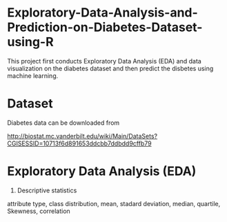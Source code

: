 # Exploratory-Data-Analysis-and-Prediction-on-Diabetes-Dataset-using-R
This project first conducts Exploratory Data Analysis (EDA) and data visualization on the  diabetes dataset and then predict the disbetes using machine learning.

# Dataset

Diabetes data can be downloaded from

http://biostat.mc.vanderbilt.edu/wiki/Main/DataSets?CGISESSID=10713f6d891653ddcbb7ddbdd9cffb79

# Exploratory Data Analysis (EDA)

1. Descriptive statistics

attribute type, class distribution, mean, stadard deviation, median, quartile, Skewness, correlation



